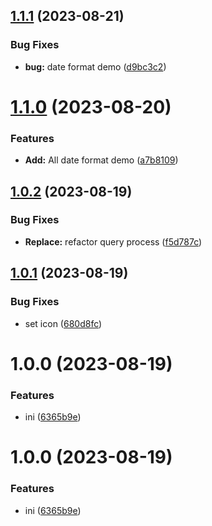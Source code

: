 ## [1.1.1](https://github.com/YU000jp/logseq-plugin-legacy-date-format/compare/v1.1.0...v1.1.1) (2023-08-21)


### Bug Fixes

* **bug:** date format demo ([d9bc3c2](https://github.com/YU000jp/logseq-plugin-legacy-date-format/commit/d9bc3c2465b5cbfe6dc7ac90fc3149462e15f24c))

# [1.1.0](https://github.com/YU000jp/logseq-plugin-legacy-date-format/compare/v1.0.2...v1.1.0) (2023-08-20)


### Features

* **Add:** All date format demo ([a7b8109](https://github.com/YU000jp/logseq-plugin-legacy-date-format/commit/a7b8109dfe03d5acbde10a4c2da9688b1f5d68c7))

## [1.0.2](https://github.com/YU000jp/logseq-plugin-legacy-date-format/compare/v1.0.1...v1.0.2) (2023-08-19)


### Bug Fixes

* **Replace:** refactor query process ([f5d787c](https://github.com/YU000jp/logseq-plugin-legacy-date-format/commit/f5d787c5e7b4b67200107ff10dd87beaf5499155))

## [1.0.1](https://github.com/YU000jp/logseq-plugin-legacy-date-format/compare/v1.0.0...v1.0.1) (2023-08-19)


### Bug Fixes

* set icon ([680d8fc](https://github.com/YU000jp/logseq-plugin-legacy-date-format/commit/680d8fc0622134e43c988cb0ab3fabd61e2f421e))

# 1.0.0 (2023-08-19)


### Features

* ini ([6365b9e](https://github.com/YU000jp/logseq-plugin-legacy-date-format/commit/6365b9e8ba01e90749f99ae092da3f98cdb079dc))

# 1.0.0 (2023-08-19)


### Features

* ini ([6365b9e](https://github.com/YU000jp/logseq-plugin-legacy-date-format/commit/6365b9e8ba01e90749f99ae092da3f98cdb079dc))
